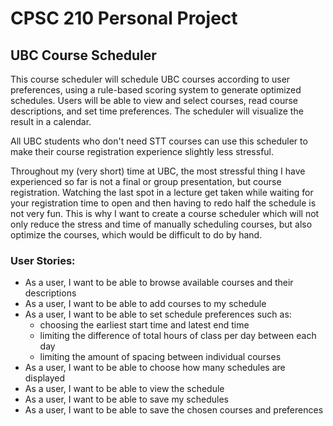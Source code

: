 # CPSC 210 Personal Project

## UBC Course Scheduler

This course scheduler will schedule UBC courses according to user preferences, 
using a rule-based scoring system to generate optimized schedules. Users will be 
able to view and select courses, read course descriptions, and set time 
preferences. The scheduler will visualize the result in a calendar.

All UBC students who don't need STT courses can use this scheduler to make their
course registration experience slightly less stressful.

Throughout my (very short) time at UBC, the most stressful
thing I have experienced so far is not a final or group presentation, but 
course registration. Watching the last spot in a lecture get taken while
waiting for your registration time to open and then having to redo half the schedule 
is not very fun. This is why I want to create a course scheduler which will not 
only reduce the stress and time of manually scheduling courses, but also 
optimize the courses, which would be difficult to do by hand.


### User Stories:

- As a user, I want to be able to browse available courses and their descriptions
- As a user, I want to be able to add courses to my schedule
- As a user, I want to be able to set schedule preferences such as:
    - choosing the earliest start time and latest end time
    - limiting the difference of total hours of class per day between each day
    - limiting the amount of spacing between individual courses
- As a user, I want to be able to choose how many schedules are displayed
- As a user, I want to be able to view the schedule 
- As a user, I want to be able to save my schedules
- As a user, I want to be able to save the chosen courses and preferences







